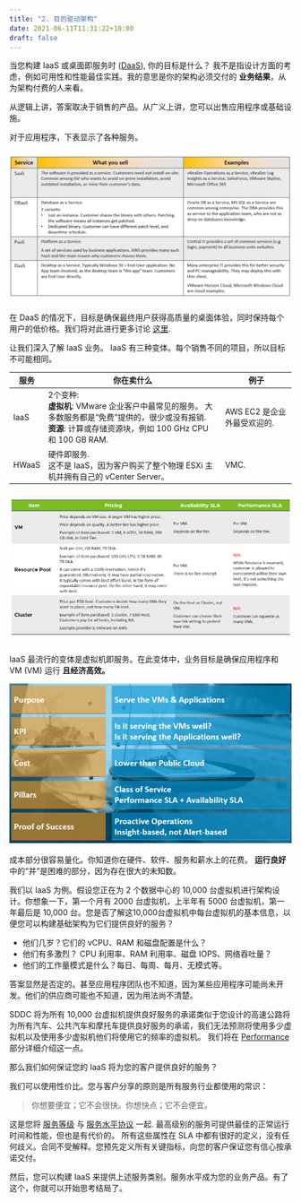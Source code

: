 ```yaml
---
title: "2. 目的驱动架构"
date: 2021-06-11T11:31:22+10:00
draft: false
---
```


当您构建 IaaS 或桌面即服务时 ([DaaS](https://www.vmware.com/topics/glossary/content/desktop-as-a-service)), 你的目标是什么？ 我不是指设计方面的考虑，例如可用性和性能最佳实践。我的意思是你的架构必须交付的 **业务结果**，从为架构付费的人来看。

从逻辑上讲，答案取决于销售的产品。从广义上讲，您可以出售应用程序或基础设施。

对于应用程序，下表显示了各种服务。

![常见的“即服务”产品](1.1.2-fig-1.png?width=60pc&classes=shadow,border)

在 DaaS 的情况下，目标是确保最终用户获得高质量的桌面体验，同时保持每个用户的低价格。我们将对此进行更多讨论 [这里](/zh/miscellaneous/chapter-8-vdi-daas/).

让我们深入了解 IaaS 业务。 IaaS 有三种变体。每个销售不同的项目，所以目标不可能相同。

| 服务 | 你在卖什么| 例子 |
| --- | --- | --- |
| IaaS | 2个变种:<br />**虚拟机**: VMware 企业客户中最常见的服务。 大多数服务都是“免费”提供的，很少或没有报销.<br />**资源**: 计算或存储资源块，例如 100 GHz CPU 和 100 GB RAM.| AWS EC2 是企业外最受欢迎的.|
| HWaaS | 硬件即服务.<br />这不是 IaaS，因为客户购买了整个物理 ESXi 主机并拥有自己的 vCenter Server。| VMC.|

<!-- ![IaaS and HWaaS comparison table](1.1.2-fig-2.png?width=60pc&classes=shadow,border) -->

![比较 VM、资源池和集群的表](1.1.2-fig-3.png?classes=shadow,border)

IaaS 最流行的变体是虚拟机即服务。在此变体中，业务目标是确保应用程序和 VM (VM) 运行 **且经济高效。**

![VM 即服务的许多方面](1.1.2-fig-4.png?width=50pc&classes=shadow,border)

成本部分很容易量化。你知道你在硬件、软件、服务和薪水上的花费。 **运行良好** 中的“井”是困难的部分，因为存在很大的未知数。

我们以 IaaS 为例。假设您正在为 2 个数据中心的 10,000 台虚拟机进行架构设计。你想象一下，第一个月有 2000 台虚拟机，上半年有 5000 台虚拟机，第一年最后是 10,000 台。您是否了解这10,000台虚拟机中每台虚拟机的基本信息，以便您可以构建基础架构为它们提供良好的服务？

- 他们几岁？它们的 vCPU、RAM 和磁盘配置是什么？
- 他们有多激烈？ CPU 利用率、RAM 利用率、磁盘 IOPS、网络吞吐量？
- 他们的工作量模式是什么？每日、每周、每月、无模式等。

答案显然是否定的。甚至应用程序团队也不知道，因为某些应用程序可能尚未开发。他们的供应商可能也不知道，因为用法尚不清楚。

SDDC 将为所有 10,000 台虚拟机提供良好服务的承诺类似于您设计的高速公路将为所有汽车、公共汽车和摩托车提供良好服务的承诺，我们无法预测将使用多少虚拟机以及使用多少虚拟机他们将使用它的频率的虚拟机。 我们将在 [Performance](/zh/operations-management/chapter-2-performance-management/) 部分详细介绍这一点。

那么我们如何保证您的 IaaS 将为您的客户提供良好的服务？

我们可以使用性价比。您与客户分享的原则是所有服务行业都使用的常识：

> 你想要便宜；它不会很快。你想快点；它不会便宜。

这是您将 [服务等级](/zh/operations-management/chapter-1-overview/1.1.7-service-level-agreement/#class-of-service) 与 [服务水平协议](/zh/operations-management/chapter-1-overview/1.1.7-service-level-agreement) 一起. 最高级别的服务可提供最佳的正常运行时间和性能，但也是有代价的。 所有这些属性在 SLA 中都有很好的定义，没有任何歧义。合同不受解释。您预先定义所有关键指标，向您的客户保证您有信心按承诺交付。

然后，您可以构建 IaaS 来提供上述服务类别。服务水平成为您的业务产品。有了这个，你就可以开始思考结局了。